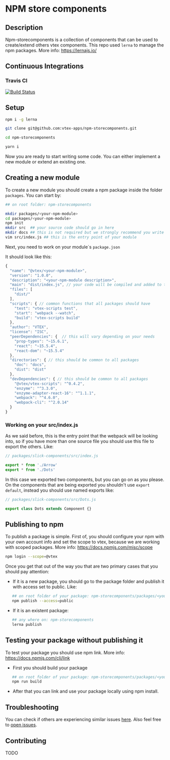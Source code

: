 # NPM store components

## Description

Npm-storecomponents is a collection of components that can be used to create/extend others vtex components. This repo used `lerna` to manage the npm packages. More info: https://lernajs.io/

## Continuous Integrations 

### Travis CI 
[![Build Status](https://travis-ci.org/vtex-apps/npm-storecomponents.svg?branch=master)](https://travis-ci.org/vtex-apps/npm-storecomponents)

## Setup

```sh
npm i -g lerna

git clone git@github.com:vtex-apps/npm-storecomponents.git

cd npm-storecomponents

yarn i
```

Now you are ready to start writing some code. You can either implement a new module or extend an existing one.

## Creating a new module

To create a new module you should create a npm package inside the folder `packages`. You can start by:

```sh
## on root folder: npm-storecomponents

mkdir packages/<your-npm-module>
cd packages/<your-npm-module>
npm init
mkdir src  ## your source code should go in here
mkdir docs ## this is not required but we strongly recommend you write your own docs.
vim src/index.js ## this is the entry point of your module
```

Next, you need to work on your module´s `package.json`

It should look like this:

```javascript
{
  "name": "@vtex/<your-npm-module>",
  "version": "1.0.0",
  "description": "<your-npm-module description>",
  "main": "dist/index.js", // your code will be compiled and added to this file.
  "files": [
    "dist/"
  ],
  "scripts": { // common functions that all packages should have
    "test": "vtex-scripts test",
    "start": "webpack --watch",
    "build": "vtex-scripts build"
  },
  "author": "VTEX",
  "license": "ISC",
  "peerDependencies": {  // this will vary depending on your needs
    "prop-types": "~15.6.1",
    "react": "~15.5.4",
    "react-dom": "~15.5.4"
  },
  "directories": { // this should be common to all packages
    "doc": "docs",
    "dist": "dist"
  },
  "devDependencies": { // this should be common to all packages
    "@vtex/vtex-scripts": "^0.4.2",
    "enzyme": "^3.3.0",
    "enzyme-adapter-react-16": "^1.1.1",
    "webpack": "^4.6.0",
    "webpack-cli": "^2.0.14"
  }
}
```

### Working on your src/index.js

As we said before, this is the entry point that the webpack will be looking into, so if you have more than one source file you should use this file to export the others. Like:

```javascript
// packages/slick-components/src/index.js

export * from './Arrow'
export * from './Dots'
```

In this case we exported two components, but you can go on as you please. On the components that are being exported you shouldn't use `export default`, instead you should use named exports like:

```javascript
// packages/slick-components/src/Dots.js

export class Dots extends Component {}
```

## Publishing to npm

To publish a package is simple. First of, you should configure your npm with your own account info and set the scope to vtex, because we are working with scoped packages. More info: https://docs.npmjs.com/misc/scope

```sh
npm login --scope=@vtex
```

Once you get that out of the way you that are two primary cases that you should pay attention:

* If it is a new package, you should go to the package folder and publish it with access set to public. Like:

```sh
   ## on root folder of your package: npm-storecomponents/packages/<your-npm-module>
   npm publish --access=public
```

* If it is an existent package:

```sh
   ## any where on: npm-storecomponents
   lerna publish
```

## Testing your package without publishing it

To test your package you should use npm link. More info: https://docs.npmjs.com/cli/link

* First you should build your package

```sh
   ## on root folder of your package: npm-storecomponents/packages/<your-npm-module>
   npm run build
```

* After that you can link and use your package locally using npm install.

## Troubleshooting

You can check if others are experiencing similar issues [here](https://github.com/vtex-apps/npm-storecomponents/issues). Also feel free to [open issues](https://github.com/vtex-apps/npm-storecomponents/issues/new).

## Contributing

TODO
